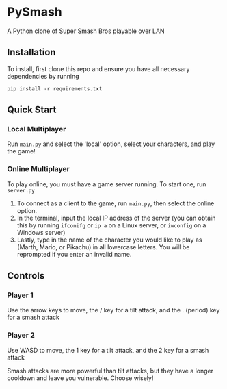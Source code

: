# PySmash
A Python clone of Super Smash Bros playable over LAN

## Installation

To install, first clone this repo and ensure you have all necessary dependencies by running
```
pip install -r requirements.txt
```

## Quick Start

### Local Multiplayer

Run `main.py` and select the 'local' option, select your characters, and play the game!

### Online Multiplayer

To play online, you must have a game server running. To start one, run `server.py`

1. To connect as a client to the game, run `main.py`, then select the online option.
2. In the terminal, input the local IP address of the server (you can obtain this by running `ifconifg` or `ip a` on a Linux server, or `iwconfig` on a Windows server)
3. Lastly, type in the name of the character you would like to play as (Marth, Mario, or Pikachu) in all lowercase letters. You will be reprompted if you enter an invalid name.

## Controls

### Player 1

Use the arrow keys to move, the / key for a tilt attack, and the . (period) key for a smash attack

### Player 2

Use WASD to move, the 1 key for a tilt attack, and the 2 key for a smash attack

Smash attacks are more powerful than tilt attacks, but they have a longer cooldown and leave you vulnerable. Choose wisely!


